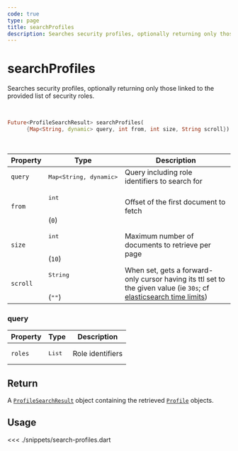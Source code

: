 ```yaml
---
code: true
type: page
title: searchProfiles
description: Searches security profiles, optionally returning only those linked to the provided list of security roles
---
```


# searchProfiles

Searches security profiles, optionally returning only those linked to the provided list of security roles.

<br />

```dart
Future<ProfileSearchResult> searchProfiles(
      {Map<String, dynamic> query, int from, int size, String scroll})
```

<br />

| Property | Type | Description |
|--- |--- |--- |
| `query` | <pre>Map<String, dynamic></pre> | Query including role identifiers to search for |
| `from`     | <pre>int</pre><br/>(`0`)     | Offset of the first document to fetch |
| `size`     | <pre>int</pre><br/>(`10`)    | Maximum number of documents to retrieve per page |
| `scroll`   | <pre>String</pre><br/>(`""`)    | When set, gets a forward-only cursor having its ttl set to the given value (ie `30s`; cf [elasticsearch time limits](https://www.elastic.co/guide/en/elasticsearch/reference/7.3/common-options.html#time-units)) |

### query

| Property | Type | Description |
| --- | --- | --- |
| `roles` | <pre>List<String></pre> | Role identifiers |


## Return

A [`ProfileSearchResult`](sdk/dart/2/core-classes/search-result) object containing the retrieved [`Profile`](/sdk/dart/2/core-classes/profile) objects.

## Usage

<<< ./snippets/search-profiles.dart
